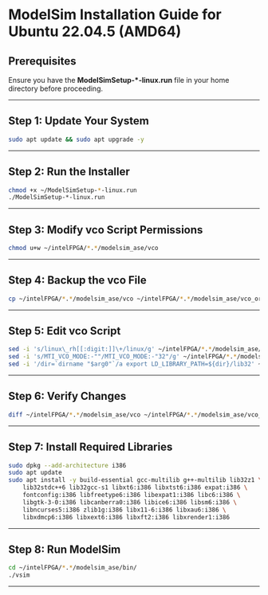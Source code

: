 # ModelSim Installation Guide for Ubuntu 22.04.5 (AMD64)

## Prerequisites
Ensure you have the **ModelSimSetup-*-linux.run** file in your home directory before proceeding.

---

## Step 1: Update Your System

```bash
sudo apt update && sudo apt upgrade -y
```

---

## Step 2: Run the Installer

```bash
chmod +x ~/ModelSimSetup-*-linux.run
./ModelSimSetup-*-linux.run
```

---

## Step 3: Modify vco Script Permissions

```bash
chmod u+w ~/intelFPGA/*.*/modelsim_ase/vco
```

---

## Step 4: Backup the vco File

```bash
cp ~/intelFPGA/*.*/modelsim_ase/vco ~/intelFPGA/*.*/modelsim_ase/vco_original
```

---

## Step 5: Edit vco Script

```bash
sed -i 's/linux\_rh[[:digit:]]\+/linux/g' ~/intelFPGA/*.*/modelsim_ase/vco
sed -i 's/MTI_VCO_MODE:-""/MTI_VCO_MODE:-"32"/g' ~/intelFPGA/*.*/modelsim_ase/vco
sed -i '/dir=`dirname "$arg0"`/a export LD_LIBRARY_PATH=${dir}/lib32' ~/intelFPGA/*.*/modelsim_ase/vco
```

---

## Step 6: Verify Changes

```bash
diff ~/intelFPGA/*.*/modelsim_ase/vco ~/intelFPGA/*.*/modelsim_ase/vco_original
```

---

## Step 7: Install Required Libraries

```bash
sudo dpkg --add-architecture i386
sudo apt update
sudo apt install -y build-essential gcc-multilib g++-multilib lib32z1 \
    lib32stdc++6 lib32gcc-s1 libxt6:i386 libxtst6:i386 expat:i386 \
    fontconfig:i386 libfreetype6:i386 libexpat1:i386 libc6:i386 \
    libgtk-3-0:i386 libcanberra0:i386 libice6:i386 libsm6:i386 \
    libncurses5:i386 zlib1g:i386 libx11-6:i386 libxau6:i386 \
    libxdmcp6:i386 libxext6:i386 libxft2:i386 libxrender1:i386
```

---

## Step 8: Run ModelSim

```bash
cd ~/intelFPGA/*.*/modelsim_ase/bin/
./vsim
```

---


